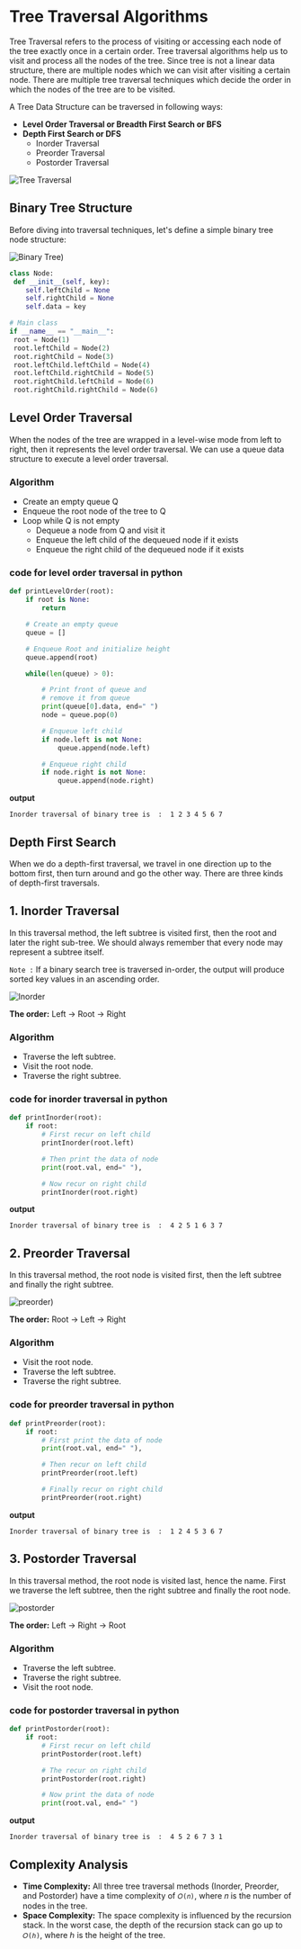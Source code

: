 # Tree Traversal Algorithms

Tree Traversal refers to the process of visiting or accessing each node of the tree exactly once in a certain order. Tree traversal algorithms help us to visit and process all the nodes of the tree. Since tree is not a linear data structure, there are multiple nodes which we can visit after visiting a certain node. There are multiple tree traversal techniques which decide the order in which the nodes of the tree are to be visited.


A Tree Data Structure can be traversed in following ways:
 - **Level Order Traversal or Breadth First Search or BFS**
 - **Depth First Search or DFS**
     - Inorder Traversal
     - Preorder Traversal
     - Postorder Traversal
       
  ![Tree Traversal](images/traversal.png)

 
  
## Binary Tree Structure
  Before diving into traversal techniques, let's define a simple binary tree node structure:

![Binary Tree](images/binarytree.png))
  
  ```python
class Node:
   def __init__(self, key):
      self.leftChild = None
      self.rightChild = None
      self.data = key

# Main class
if __name__ == "__main__":
   root = Node(1)
   root.leftChild = Node(2)
   root.rightChild = Node(3)
   root.leftChild.leftChild = Node(4)
   root.leftChild.rightChild = Node(5)
   root.rightChild.leftChild = Node(6)
   root.rightChild.rightChild = Node(6)
```

## Level Order Traversal
When the nodes of the tree are wrapped in a level-wise mode from left to right, then it represents the level order traversal. We can use a queue data structure to execute a level order traversal.

### Algorithm
  - Create an empty queue Q
  - Enqueue the root node of the tree to Q
  - Loop while Q is not empty
      - Dequeue a node from Q and visit it
      - Enqueue the left child of the dequeued node if it exists
      - Enqueue the right child of the dequeued node if it exists
   
### code for level order traversal in python
```python
def printLevelOrder(root):
    if root is None:
        return

    # Create an empty queue
    queue = []

    # Enqueue Root and initialize height
    queue.append(root)

    while(len(queue) > 0):

        # Print front of queue and
        # remove it from queue
        print(queue[0].data, end=" ")
        node = queue.pop(0)

        # Enqueue left child
        if node.left is not None:
            queue.append(node.left)

        # Enqueue right child
        if node.right is not None:
            queue.append(node.right)
```

**output**

` Inorder traversal of binary tree is  : 
1 2 3 4 5 6 7 `



## Depth First Search
When we do a depth-first traversal, we travel in one direction up to the bottom first, then turn around and go the other way. There are three kinds of depth-first traversals.

## 1. Inorder Traversal

In this traversal method, the left subtree is visited first, then the root and later the right sub-tree. We should always remember that every node may represent a subtree itself.

`Note :` If a binary search tree is traversed in-order, the output will produce sorted key values in an ascending order.

![Inorder](images/inorder-traversal.png)

**The order:**  Left -> Root -> Right

### Algorithm
  - Traverse the left subtree.
  - Visit the root node.
  - Traverse the right subtree.

### code for inorder traversal in python
```python
def printInorder(root):
    if root:
        # First recur on left child
        printInorder(root.left)

        # Then print the data of node
        print(root.val, end=" "),

        # Now recur on right child
        printInorder(root.right)
```

**output**

` Inorder traversal of binary tree is  : 
4 2 5 1 6 3 7 `


## 2. Preorder Traversal

In this traversal method, the root node is visited first, then the left subtree and finally the right subtree.

![preorder](images/Preorder%20traversal.png))

**The order:**  Root -> Left -> Right

### Algorithm
  - Visit the root node.
  - Traverse the left subtree.
  - Traverse the right subtree.

### code for preorder traversal in python
```python
def printPreorder(root):
    if root:
        # First print the data of node
        print(root.val, end=" "),

        # Then recur on left child
        printPreorder(root.left)

        # Finally recur on right child
        printPreorder(root.right)
```

**output**

` Inorder traversal of binary tree is  : 
1 2 4 5 3 6 7 `

## 3. Postorder Traversal

In this traversal method, the root node is visited last, hence the name. First we traverse the left subtree, then the right subtree and finally the root node.

![postorder](images/postorder-traversal.png)

**The order:**  Left -> Right -> Root

### Algorithm
  - Traverse the left subtree.
  - Traverse the right subtree.
  - Visit the root node.

### code for postorder traversal in python
```python
def printPostorder(root):
    if root:
        # First recur on left child
        printPostorder(root.left)

        # The recur on right child
        printPostorder(root.right)

        # Now print the data of node
        print(root.val, end=" ")
```

**output**

` Inorder traversal of binary tree is  : 
4 5 2 6 7 3 1 `


## Complexity Analysis
 - **Time Complexity:** All three tree traversal methods (Inorder, Preorder, and Postorder) have a time complexity of `𝑂(𝑛)`, where 𝑛 is the number of nodes in the tree.
 - **Space Complexity:** The space complexity is influenced by the recursion stack. In the worst case, the depth of the recursion stack can go up to `𝑂(ℎ)`, where ℎ is the height of the tree.



 
